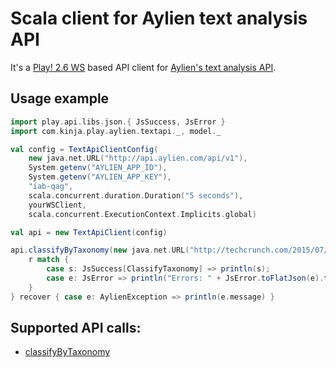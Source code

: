 # Scala client for Aylien text analysis API

It's a [Play! 2.6 WS](https://www.playframework.com/documentation/2.6.x/ScalaWS) based API client for [Aylien's text analysis API](http://aylien.com/text-api).

## Usage example

```scala
import play.api.libs.json.{ JsSuccess, JsError }
import com.kinja.play.aylien.textapi._, model._

val config = TextApiClientConfig(
	new java.net.URL("http://api.aylien.com/api/v1"),
	System.getenv("AYLIEN_APP_ID"),
	System.getenv("AYLIEN_APP_KEY"),
	"iab-qag",
	scala.concurrent.duration.Duration("5 seconds"),
	yourWSClient,
	scala.concurrent.ExecutionContext.Implicits.global)

val api = new TextApiClient(config)

api.classifyByTaxonomy(new java.net.URL("http://techcrunch.com/2015/07/16/microsoft-will-never-give-up-on-mobile")).map { r => 
	r match {
		case s: JsSuccess[ClassifyTaxonomy] => println(s);
		case e: JsError => println("Errors: " + JsError.toFlatJson(e).toString())
	} 
} recover { case e: AylienException => println(e.message) }

```

## Supported API calls:

 - [classifyByTaxonomy](http://docs.aylien.com/docs/classify-taxonomy)
